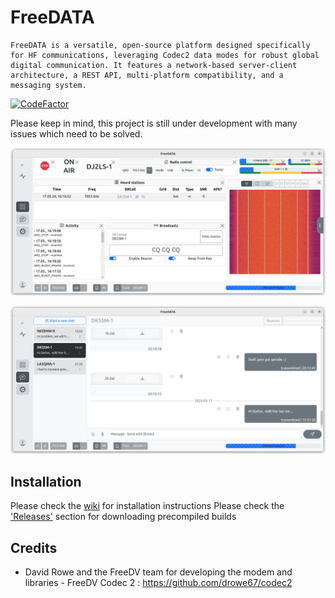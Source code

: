 # FreeDATA


    FreeDATA is a versatile, open-source platform designed specifically for HF communications, leveraging Codec2 data modes for robust global digital communication. It features a network-based server-client architecture, a REST API, multi-platform compatibility, and a messaging system.



[![CodeFactor](https://www.codefactor.io/repository/github/dj2ls/freedata/badge)](https://www.codefactor.io/repository/github/dj2ls/freedata)


Please keep in mind, this project is still under development with many issues which need to be solved.

![FreeDATA_main_screen.png](documentation%2FFreeDATA_main_screen.png)

![FreeDATA_chat_screen.png](documentation%2FFreeDATA_chat_screen.png)

## Installation

Please check the [wiki](https://wiki.freedata.app) for installation instructions
Please check the ['Releases'](https://github.com/DJ2LS/FreeDATA/releases) section for downloading precompiled builds

## Credits

- David Rowe and the FreeDV team for developing the modem and libraries -
  FreeDV Codec 2 : https://github.com/drowe67/codec2
